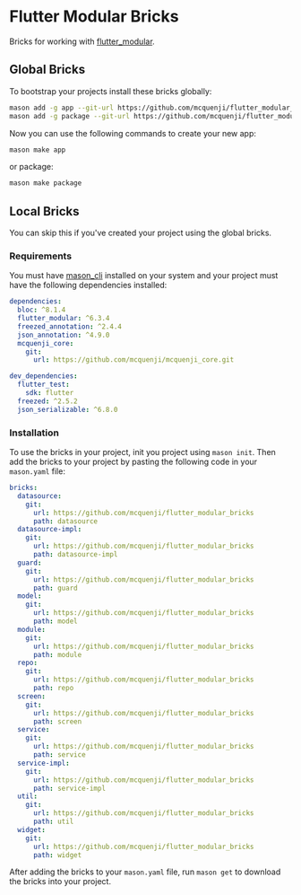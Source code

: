 # Flutter Modular Bricks

Bricks for working with [flutter_modular](https://pub.dev/packages/flutter_modular).

## Global Bricks

To bootstrap your projects install these bricks globally:

```bash
mason add -g app --git-url https://github.com/mcquenji/flutter_modular_bricks --git-path app
mason add -g package --git-url https://github.com/mcquenji/flutter_modular_bricks --git-path package
```

Now you can use the following commands to create your new app:

```bash
mason make app
```

or package:

```bash
mason make package
```

## Local Bricks

You can skip this if you've created your project using the global bricks.

### Requirements

You must have [mason_cli](https://pub.dev/packages/mason_cli) installed on your system and your project must have the following dependencies installed:

```yaml
dependencies:
  bloc: ^8.1.4
  flutter_modular: ^6.3.4
  freezed_annotation: ^2.4.4
  json_annotation: ^4.9.0
  mcquenji_core:
    git:
      url: https://github.com/mcquenji/mcquenji_core.git

dev_dependencies:
  flutter_test:
    sdk: flutter
  freezed: ^2.5.2
  json_serializable: ^6.8.0
```

### Installation

To use the bricks in your project, init you project using `mason init`. Then add the bricks to your project by pasting the following code in your `mason.yaml` file:

```yaml
bricks:
  datasource:
    git:
      url: https://github.com/mcquenji/flutter_modular_bricks
      path: datasource
  datasource-impl:
    git:
      url: https://github.com/mcquenji/flutter_modular_bricks
      path: datasource-impl
  guard:
    git:
      url: https://github.com/mcquenji/flutter_modular_bricks
      path: guard
  model:
    git:
      url: https://github.com/mcquenji/flutter_modular_bricks
      path: model
  module:
    git:
      url: https://github.com/mcquenji/flutter_modular_bricks
      path: module
  repo:
    git:
      url: https://github.com/mcquenji/flutter_modular_bricks
      path: repo
  screen:
    git:
      url: https://github.com/mcquenji/flutter_modular_bricks
      path: screen
  service:
    git:
      url: https://github.com/mcquenji/flutter_modular_bricks
      path: service
  service-impl:
    git:
      url: https://github.com/mcquenji/flutter_modular_bricks
      path: service-impl
  util:
    git:
      url: https://github.com/mcquenji/flutter_modular_bricks
      path: util
  widget:
    git:
      url: https://github.com/mcquenji/flutter_modular_bricks
      path: widget
```

After adding the bricks to your `mason.yaml` file, run `mason get` to download the bricks into your project.
